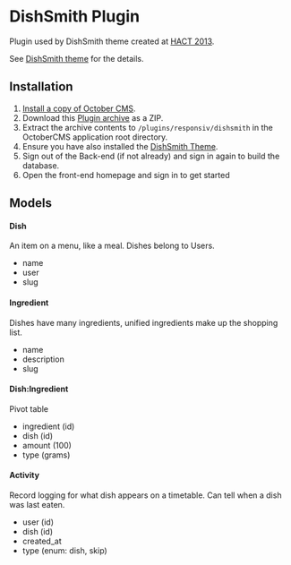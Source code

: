 DishSmith Plugin
================

Plugin used by DishSmith theme created at [HACT 2013](http://hact.org.au).

See [DishSmith theme](https://github.com/daftspunk/dishsmith) for the details.


## Installation

1. [Install a copy of October CMS](http://octobercms.com/docs/help/installation).
2. Download this [Plugin archive](https://github.com/daftspunk/dishsmith-plugin/archive/master.zip) as a ZIP.
3. Extract the archive contents to `/plugins/responsiv/dishsmith` in the OctoberCMS application root directory.
4. Ensure you have also installed the [DishSmith Theme](https://github.com/daftspunk/dishsmith).
5. Sign out of the Back-end (if not already) and sign in again to build the database.
6. Open the front-end homepage and sign in to get started

## Models

#### Dish

An item on a menu, like a meal. Dishes belong to Users.

- name
- user
- slug

#### Ingredient

Dishes have many ingredients, unified ingredients make up the shopping list.

- name
- description
- slug

#### Dish:Ingredient

Pivot table

- ingredient (id)
- dish (id)
- amount (100)
- type (grams)

#### Activity

Record logging for what dish appears on a timetable. 
Can tell when a dish was last eaten.

- user (id)
- dish (id)
- created_at
- type (enum: dish, skip)
